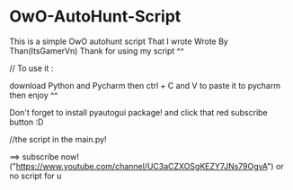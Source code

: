 # OwO-AutoHunt-Script
This is a simple OwO autohunt script That I wrote
Wrote By Than(ItsGamerVn)
Thank for using my script ^^


// To use it :

   download Python and Pycharm then ctrl + C and V to paste it to pycharm then enjoy ^^
   
   Don't forget to install pyautogui package! and click that red subscribe button :D

//the script in the main.py!   
   
==> subscribe now! ("https://www.youtube.com/channel/UC3aCZXOSgKEZY7JNs79OgvA") or no script for u

